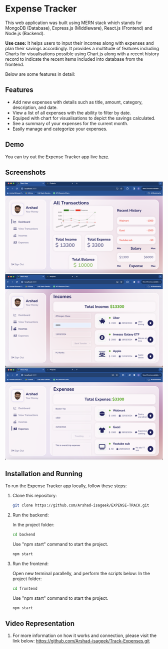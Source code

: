 # Expense Tracker

This web application was built using MERN stack which stands for MongoDB (Database), Express.js (Middleware), React.js (Frontend) and Node.js (Backend).

**Use case:** It helps users to input their incomes along with expenses and plan their savings accordingly. It provides a multitude of features including Charts for visualisations possible using Chart.js along with a recent history record to indicate the recent items included into database from the frontend.

Below are some features in detail:

## Features

- Add new expenses with details such as title, amount, category, description, and date.
- View a list of all expenses with the ability to filter by date.
- Equiped with chart for visualisations to depict the savings calculated.
- See a summary of your expenses for the current month.
- Easily manage and categorize your expenses.

## Demo

You can try out the Expense Tracker app live [here](https://Arshad-isageek.github.io/Track-Expenses).

## Screenshots

![Dashboard Page](./frontend/src/img/Dashboard.png)
![Incomes Page](./frontend/src/img/IncomePage.png)
![Expenses Page](./frontend/src/img/ExpensePage.png)

## Installation and Running

To run the Expense Tracker app locally, follow these steps:

1. Clone this repository:

   ```bash
   git clone https://github.com/Arshad-isageek/EXPENSE-TRACK.git
   ```

2. Run the backend:

   In the project folder:

   ```bash
   cd backend
   ```

   Use "npm start" command to start the project.

   ```bash
   npm start
   ```

3. Run the frontend:

   Open new terminal parallelly, and perform the scripts below:
   In the project folder:

   ```bash
   cd frontend
   ```

   Use "npm start" command to start the project.

   ```bash
   npm start
   ```

## Video Representation

1. For more information on how it works and connection, please visit the link below:
   https://github.com/Arshad-isageek/Track-Expenses.git
